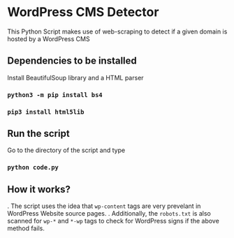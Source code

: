 # WordPress CMS Detector
This Python Script makes use of web-scraping to detect if a given domain is hosted by a WordPress CMS
## Dependencies to be installed
Install BeautifulSoup library and a HTML parser
### `python3 -m pip install bs4`
### `pip3 install html5lib`
## Run the script
Go to the directory of the script and type
### `python code.py`
## How it works?
. The script uses the idea that `wp-content` tags are very prevelant in WordPress Website source pages.
. Additionally, the `robots.txt` is also scanned for `wp-*` and `*-wp` tags to check for WordPress signs if the above method fails.

